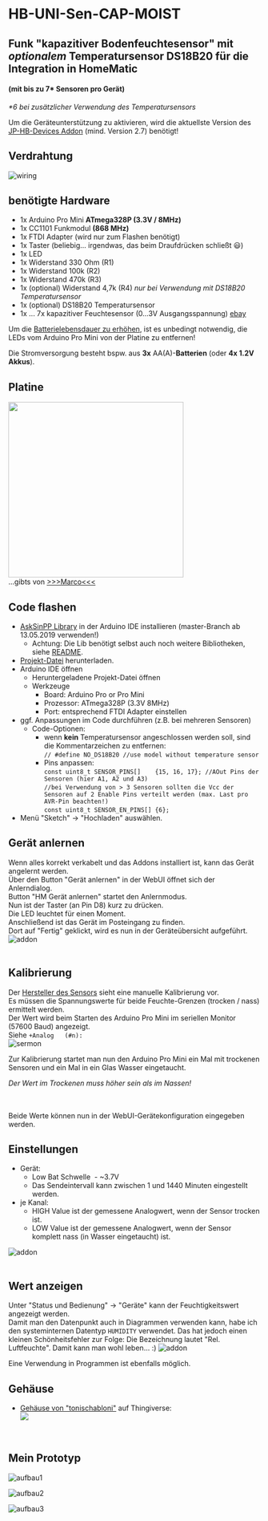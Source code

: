 # HB-UNI-Sen-CAP-MOIST
## Funk "kapazitiver Bodenfeuchtesensor" mit _optionalem_ Temperatursensor DS18B20 für die Integration in HomeMatic
#### (mit bis zu 7* Sensoren pro Gerät)
_*6 bei zusätzlicher Verwendung des Temperatursensors_

Um die Geräteunterstützung zu aktivieren, wird die aktuellste Version des [JP-HB-Devices Addon](https://github.com/jp112sdl/JP-HB-Devices-addon/releases/latest) (mind. Version 2.7) benötigt! 
<br/>

## Verdrahtung
![wiring](Images/wiring2.png)

## benötigte Hardware
* 1x Arduino Pro Mini **ATmega328P (3.3V / 8MHz)**
* 1x CC1101 Funkmodul **(868 MHz)**
* 1x FTDI Adapter (wird nur zum Flashen benötigt)
* 1x Taster (beliebig... irgendwas, das beim Draufdrücken schließt :smiley:)
* 1x LED 
* 1x Widerstand 330 Ohm (R1)
* 1x Widerstand 100k (R2)
* 1x Widerstand 470k (R3)
* 1x (optional) Widerstand 4,7k (R4) _nur bei Verwendung mit DS18B20 Temperatursensor_
* 1x (optional) DS18B20 Temperatursensor
* 1x ... 7x kapazitiver Feuchtesensor (0...3V Ausgangsspannung) [ebay](https://www.ebay.de/itm/152873639264)

Um die [Batterielebensdauer zu erhöhen](https://asksinpp.de/Grundlagen/01_hardware.html#stromversorgung), ist es unbedingt notwendig, die LEDs vom Arduino Pro Mini von der Platine zu entfernen!


Die Stromversorgung besteht bspw. aus **3x** AA(A)-**Batterien** (oder **4x 1.2V Akkus**).<br>

## Platine
<img src="https://raw.githubusercontent.com/stan23/myPCBs/master/HB-UNI-Sen-CAP-MOIST-T/Images/HB-UNI-Sen-CAP-MOIST.png" width=350></img><br/>
...gibts von [>>>Marco<<<](https://github.com/stan23/myPCBs/tree/master/HB-UNI-Sen-CAP-MOIST-T)


## Code flashen
- [AskSinPP Library](https://github.com/pa-pa/AskSinPP) in der Arduino IDE installieren (master-Branch ab 13.05.2019 verwenden!)
  - Achtung: Die Lib benötigt selbst auch noch weitere Bibliotheken, siehe [README](https://github.com/pa-pa/AskSinPP#required-additional-arduino-libraries).
- [Projekt-Datei](https://raw.githubusercontent.com/jp112sdl/HB-UNI-Sen-CAP-MOIST/master/HB-UNI-Sen-CAP-MOIST.ino) herunterladen.
- Arduino IDE öffnen
  - Heruntergeladene Projekt-Datei öffnen
  - Werkzeuge
    - Board: Arduino Pro or Pro Mini
    - Prozessor: ATmega328P (3.3V 8MHz) 
    - Port: entsprechend FTDI Adapter
einstellen
- ggf. Anpassungen im Code durchführen (z.B. bei mehreren Sensoren)
  - Code-Optionen:
    - wenn **kein** Temperatursensor angeschlossen werden soll, sind die Kommentarzeichen zu entfernen:<br/>`// #define NO_DS18B20 //use model without temperature sensor`
    - Pins anpassen:<br/>`const uint8_t SENSOR_PINS[]    {15, 16, 17}; //AOut Pins der Sensoren (hier A1, A2 und A3)`<br/>
`//bei Verwendung von > 3 Sensoren sollten die Vcc der Sensoren auf 2 Enable Pins verteilt werden (max. Last pro AVR-Pin beachten!)`<br/>`const uint8_t SENSOR_EN_PINS[] {6};`
- Menü "Sketch" -> "Hochladen" auswählen.


## Gerät anlernen
Wenn alles korrekt verkabelt und das Addons installiert ist, kann das Gerät angelernt werden.<br>
Über den Button "Gerät anlernen" in der WebUI öffnet sich der Anlerndialog.<br>
Button "HM Gerät anlernen" startet den Anlernmodus.<br>
Nun ist der Taster (an Pin D8) kurz zu drücken.<br>
Die LED leuchtet für einen Moment.<br>
Anschließend ist das Gerät im Posteingang zu finden.<br>
Dort auf "Fertig" geklickt, wird es nun in der Geräteübersicht aufgeführt.<br>
![addon](Images/ccu_geraete.png)
<br><br>
## Kalibrierung
Der [Hersteller des Sensors](https://www.dfrobot.com/wiki/index.php/Capacitive_Soil_Moisture_Sensor_SKU:SEN0193) sieht eine manuelle Kalibrierung vor.<br>
Es müssen die Spannungswerte für beide Feuchte-Grenzen (trocken / nass) ermittelt werden.<br>
Der Wert wird beim Starten des Arduino Pro Mini im seriellen Monitor (57600 Baud) angezeigt.<br>
Siehe `+Analog   (#n):` <br>
![sermon](Images/arduino_ide_serialmonitor.png)

Zur Kalibrierung startet man nun den Arduino Pro Mini ein Mal mit trockenen Sensoren und ein Mal in ein Glas Wasser eingetaucht.

_Der Wert im Trockenen muss höher sein als im Nassen!_

<br><br>
Beide Werte können nun in der WebUI-Gerätekonfiguration eingegeben werden.

## Einstellungen
- Gerät:
  - Low Bat Schwelle
    - ~3.7V
  - Das Sendeintervall kann zwischen 1 und 1440 Minuten eingestellt werden.<br>
- je Kanal:
  - HIGH Value ist der gemessene Analogwert, wenn der Sensor trocken ist.<br>
  - LOW Value ist der gemessene Analogwert, wenn der Sensor komplett nass (in Wasser eingetaucht) ist.<br>

![addon](Images/ccu_einstellungen.png)
<br><br>
## Wert anzeigen
Unter "Status und Bedienung" -> "Geräte" kann der Feuchtigkeitswert angezeigt werden.<br>
Damit man den Datenpunkt auch in Diagrammen verwenden kann, habe ich den systeminternen Datentyp `HUMIDITY` verwendet.
Das hat jedoch einen kleinen Schönheitsfehler zur Folge: Die Bezeichnung lautet "Rel. Luftfeuchte".
Damit kann man wohl leben... :) 
![addon](Images/ccu_status.png)



Eine Verwendung in Programmen ist ebenfalls möglich.

## Gehäuse
- [Gehäuse von "tonischabloni"](https://www.thingiverse.com/thing:3633804) auf Thingiverse:<br/>
<img src="https://cdn.thingiverse.com/renders/57/75/70/f8/13/55a71e0061095641271512beb3e84957_preview_featured.jpeg"></img>
<br/>

## Mein Prototyp

![aufbau1](Images/aufbau1.jpg)

![aufbau2](Images/aufbau2.jpg)

![aufbau3](Images/aufbau3.jpg)
